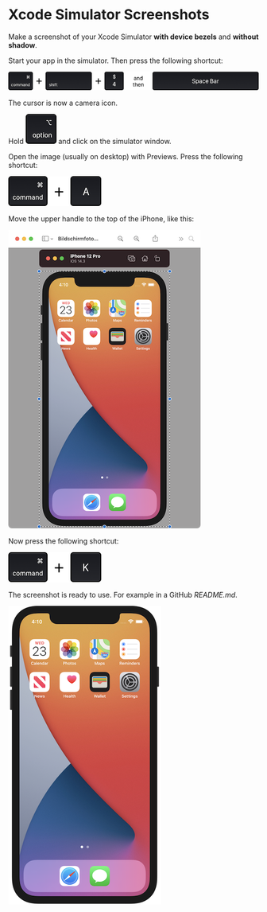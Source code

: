 # Xcode Simulator Screenshots
Make a screenshot of your Xcode Simulator **with device bezels** and **without shadow**.

Start your app in the simulator. Then press the following shortcut:

![Shortcut for Screenshot, Command + Shift + 4, then Space Bar](images/shortcut_screenshotWindow.png)

The cursor is now a camera icon. 

Hold ![Alt Key](images/shortcut_option.png) and click on the simulator window.

Open the image (usually on desktop) with Previews. Press the following shortcut:

!["Shortcut Select all"](images/shortcut_selectAll.png)

Move the upper handle to the top of the iPhone, like this:

![Screenshot Previews](images/screenshot_crop_preview.png)

Now press the following shortcut:

!["Option + K"](images/shortcut_crop.png)

The screenshot is ready to use. For example in a GitHub *README.md*.

!["Finished Screenshot"](images/screenshot_result.png)